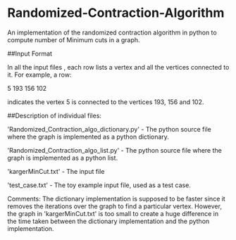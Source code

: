 Randomized-Contraction-Algorithm
================================

An implementation of the randomized contraction algorithm in python to compute number of Minimum cuts in a graph.

##Input Format

In all the input files , each row lists a vertex and all the vertices connected to it. For example, a row:

5 193 156 102

indicates the vertex 5 is connected to the vertices 193, 156 and 102.

##Description of individual files:

'Randomized_Contraction_algo_dictionary.py' - The python source file where the graph is implemented as a python dictionary.

'Randomized_Contraction_algo_list.py' - The python source file where the graph is implemented as a python list.

'kargerMinCut.txt' - The input file

'test_case.txt' - The toy example input file, used as a test case.

Comments:
The dictionary implementation is supposed to be faster since it removes the iterations over the graph 
to find a particular vertex. However, the graph in 'kargerMinCut.txt' is too small to create a huge difference
in the time taken between the dictionary implementation and the python implementation.
